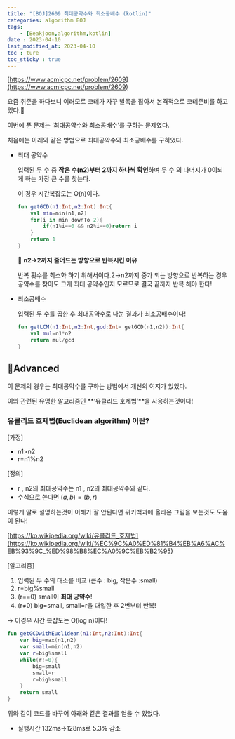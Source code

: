 ```yaml
---
title: "[BOJ]2609 최대공약수와 최소공배수 (kotlin)"
categories: algorithm BOJ
tags:
    - [Beakjoon,algorithm,kotlin]
date : 2023-04-10
last_modified_at: 2023-04-10
toc : ture
toc_sticky : true
---
```

[https://www.acmicpc.net/problem/2609](https://www.acmicpc.net/problem/2609) 

요즘 취준을 하다보니 여러모로 코테가 자꾸 발목을 잡아서 본격적으로 코테준비를 하고있다.🥲

이번에 푼 문제는 ‘최대공약수와 최소공배수’를 구하는 문제였다.

처음에는 아래와 같은 방법으로 최대공약수와 최소공배수를 구하였다.

- 최대 공약수
    
    입력된 두 수 중 **작은 수(n2)부터 2까지 하나씩 확인**하며 두 수 의 나머지가 0이되게 하는 가장 큰 수를 찾는다.
    
    이 경우 시간복잡도는 O(n)이다.
    
    ```kotlin
    fun getGCD(n1:Int,n2:Int):Int{
        val min=min(n1,n2)
        for(i in min downTo 2){
            if(n1%i==0 && n2%i==0)return i
        }
        return 1
    }
    ```
    
    🤔 **n2→2까지 줄어드는 방향으로 반복시킨 이유**
    
     반복 횟수를 최소화 하기 위해서이다.2→n2까지 증가 되는 방향으로 반복하는 경우 공약수를 찾아도 그게 최대 공약수인지 모르므로 결국 끝까지 반복 해야 한다! 
    
- 최소공배수
    
    입력된 두 수를 곱한 후 최대공약수로 나눈 결과가 최소공배수이다!
    
    ```kotlin
    fun getLCM(n1:Int,n2:Int,gcd:Int= getGCD(n1,n2)):Int{
        val mul=n1*n2
        return mul/gcd
    }
    ```
    

## 🚀Advanced

이 문제의 경우는 최대공약수를 구하는 방법에서 개선의 여지가 있었다.

이와 관련된 유명한 알고리즘인 **‘유클리드 호제법’**을 사용하는것이다!

### 유클리드 호제법(Euclidean algorithm) 이란?

[가정]

- n1>n2
- r=n1%n2

[정의]

- r , n2의 최대공약수는 n1 , n2의 최대공약수와 같다.
- 수식으로 쓴다면  $(a,b)=(b,r)$

이렇게 말로 설명하는것이 이해가 잘 안된다면 위키백과에 올라온 그림을 보는것도 도움이 된다!

[https://ko.wikipedia.org/wiki/유클리드_호제법](https://ko.wikipedia.org/wiki/%EC%9C%A0%ED%81%B4%EB%A6%AC%EB%93%9C_%ED%98%B8%EC%A0%9C%EB%B2%95)

[알고리즘]

1. 입력된 두 수의 대소를 비교 (큰수 : big, 작은수 :small)
2. r=big%small
3. (r==0) small이 **최대 공약수**!
4. (r≠0) big=small, small=r을 대입한 후 2번부터 반복!

→ 이경우 시간 복잡도는 O(log n)이다!

```kotlin
fun getGCDwithEuclidean(n1:Int,n2:Int):Int{
    var big=max(n1,n2)
    var small=min(n1,n2)
    var r=big%small
    while(r!=0){
        big=small
        small=r
        r=big%small
    }
    return small
}
```

위와 같이 코드를 바꾸어 아래와 같은 결과를 얻을 수 있었다.

- 실행시간 132ms→128ms로 5.3% 감소